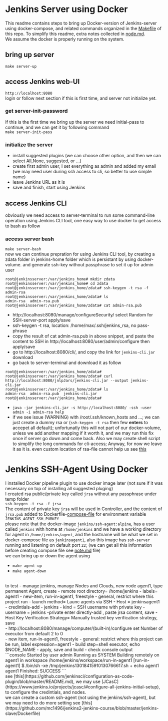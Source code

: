 # Jenkins Server using Docker

This readme contains steps to bring up Docker-version of Jenkins-server using docker-compose, and related commands organized in the [Makefile](./Makefile) of this repo. To simplify this readme, extra notes collected in [node.md](./note.md).<br>
We assume the docker is properly running on the system.

## bring up server
`make server-up`<br>

## access Jenkins web-UI
`http://localhost:8080`<br>
login or follow next section if this is first time, and server not initialize yet.

### get server-init-password
If this is the first time we bring up the server we need initial-pass to continue, and we can get it by following command<br>
`make server-init-pass`<br>

### initialize the server
- install suggested plugins (we can choose other option, and then we can select All,None, suggested, or ...)
- create first admin user, I set everything as admin and added my email (we may need user during ssh access to cli, so better to use simple name)
- leave Jenkins URL as it is
- save and finish, start using Jenkins

## access Jenkins CLI
obviously we need access to server-terminal to run some command-line operation using Jenkins CLI tool, one easy way to use docker to get access to bash as follow
### access server bash
`make server-bash`<br>
now we can continue prepration for using Jenkins CLI tool, by creating a zdata folder in jenkins-home folder which is persistant by using docker-volume. and generate ssh-key without passphrase to set it up for admin user
```console
root@jenkinsserver:/var/jenkins_home# mkdir zdata
root@jenkinsserver:/var/jenkins_home# cd zdata
root@jenkinsserver:/var/jenkins_home/zdata# ssh-keygen -t rsa -f admin-rsa
root@jenkinsserver:/var/jenkins_home/zdata# ls
admin-rsa  admin-rsa.pub
root@jenkinsserver:/var/jenkins_home/zdata# cat admin-rsa.pub
```
- http://localhost:8080/manage/configureSecurity/ select Random for SSH-server-port apply/save
- ssh-keygen -t rsa, location: /home/max/.ssh/jenkins_rsa, no pass-phrase
- copy the result of cat admin-rsa.pub in above snippet, and paste the content to SSH in http://localhost:8080/user/admin/configure then apply/save
- go to http://localhost:8080/cli/, and copy the link for `jenkins-cli.jar` download
- go back to server-terminal and download it as follow
```console
root@jenkinsserver:/var/jenkins_home/zdata#
root@jenkinsserver:/var/jenkins_home/zdata# curl http://localhost:8080/jnlpJars/jenkins-cli.jar --output jenkins-cli.jar
root@jenkinsserver:/var/jenkins_home/zdata# ls
admin-rsa  admin-rsa.pub  jenkins-cli.jar
root@jenkinsserver:/var/jenkins_home/zdata#
```
- `java -jar jenkins-cli.jar -s http://localhost:8080/ -ssh -user admin -i admin-rsa help`
- if we see issue (WARNING) with /root/.ssh/known_hosts and ...; we can just create a dummy rsa or (`ssh-keygen -t rsa` then few **enters** to accepet all default); unfortunatly this will not part of our docker-volume, unless we add another mapping if it worth it, and we may run this fix once if server go down and come back. Also we may create shell script to simplify the long commands for cli-access; Anyway, for now we leave it as it is. even custom location of rsa-file cannot help us see [this](https://stackoverflow.com/questions/84096/setting-the-default-ssh-key-location)

# Jenkins SSH-Agent Using Docker
I installed Docker pipeline plugin to use docker image later (not sure if it was necessary on top of installing all suggested pluging)<br>
I created rsa public/private key called `jrsa` without any passphrase under temp folder<br>
`ssh-keygen -t rsa -f jrsa`<br>
The content of private key `jrsa` will be used in Controller, and the content of `jrsa.pub` added to Dockerfile-[compose-file](./agent/agent1/compose.yml) for environment variable `JENKINS_AGENT_SSH_PUBKEY`<br>
please note that the docker-image `jenkins/ssh-agent:alpine`, has a user called `jenkins` with home at `/home/jenkins` and we have a working directory for agent in `/home/jenkins/agent`, and the hostname will be what we set in docker-compose file as `jenkinsagent1`, also this image has `ssh-server` running and listening on default port `22`; (we can get all this information before creating compose file see [note.md](./note.md) file)<br>
we can bring up or down the agent using
- `make agent-up`
- `make agent-down`
<br>
to test
- manage jenkins, manage Nodes and Clouds, new node agent1, type permanent Agent, create
- remote root directory= /home/jenkins
- labels= agent1
- new-item, run-in-agent1, freestyle
- general, restrict where this project run
- launch method= Launc agents via SSH
- Host = jenkinsagent1
 - credintials-add - jenkins
 - kind = SSH username with private key
 - username = jenkins
 -private enter directly-add , paste jrsa content,  save
 - Host Key Verification Strategy= Manually trusted key verification strategy, save
 <br>
 - http://localhost:8080/manage/computer/(built-in)/configure set Number of executor from default 2 to 0
 <br>
- new item, run-in-agent1, freestyle
- general: restrict where this project can be run, label expression=agent1
- build step=shell executor, echo $NODE_NAME
- apply, save and build
- check console output
<br>
```console
Started by user admin
Running as SYSTEM
Building remotely on agent1 in workspace /home/jenkins/workspace/run-in-agent1
[run-in-agent1] $ /bin/sh -xe /tmp/jenkins13018415910130766617.sh
+ echo agent1
agent1
Finished: SUCCESS
```
<br>
see [this](https://github.com/jenkinsci/configuration-as-code-plugin/blob/master/README.md), we may use [JCasC](https://www.jenkins.io/projects/jcasc/#configure-all-jenkins-initial-setup), to configure the credintials, and nodes.
<br>
we can create a custom ssh-agent (not using the jenkins/ssh-agent), but we may need to do more setting see [this](https://github.com/mc1496/jenkins2-jenkins-course/blob/master/jenkins-slave/Dockerfile)
<br>
